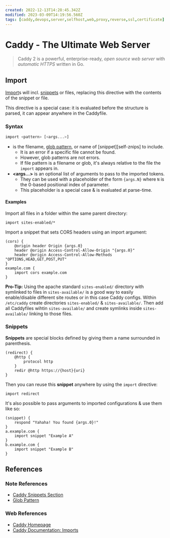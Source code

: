 ```yaml
---
created: 2022-12-13T14:28:45.342Z
modified: 2023-03-09T14:19:56.560Z
tags: [caddy,devops,server,selfhost,web,proxy,reverse,ssl,certificate]
---
```

# Caddy - The Ultimate Web Server

> Caddy 2 is a powerful, enterprise-ready, *open source web server* with
> *automatic HTTPS* written in Go.

## Import

[Import][caddy-doc-imports]s will incl. [snippets][self-snips] or files,
replacing this directive with the contents of the snippet or file.

This directive is a special case:
it is evaluated before the structure is parsed,
it can appear anywhere in the Caddyfile.

### Syntax

```sh
import <pattern> [<args...>]
```

* **<pattern>** is the filename,
[glob pattern][zk-glob],
or name of [snippet][self-znips] to include.
  * It is an error if a specific file cannot be found.
  * However, glob patterns are not errors.
  * If file pattern is a filename or glob, it's
always relative to the file the `import` appears in.
* **<args...>** is an optional list of arguments to pass to the imported tokens.
  * They can be used with a placeholder of the form `{args.N}` where `N` is the
0-based positional index of parameter.
  * This placeholder is a special case & is evaluated at parse-time.

#### Examples

Import all files in a folder within the same parent directory:

```markup
import sites-enabled/*
```

Import a snippet that sets CORS headers using an import argument:

```markup
(cors) {
    @origin header Origin {args.0}
    header @origin Access-Control-Allow-Origin "{args.0}"
    header @origin Access-Control-Allow-Methods "OPTIONS,HEAD,GET,POST,PUT"
}
example.com {
    import cors example.com
}
```

**Pro-Tip:**
Using the apache standard `sites-enabled/` directory with symlinked to
files in `sites-available/` is a good way to easily enable/disable
different site routes or in this case Caddy configs.
Within `/etc/caddy` create directories `sites-enabled/` & `sites-available/`.
Then add all Caddyfiles wihtin `sites-available/` and
create symlinks inside `sites-available/` linking to those files.

### Snippets

**Snippets** are special blocks defined by
giving them a name surrounded in parenthesis.

```markup
(redirect) {
    @http {
        protocol http
    }
    redir @http https://{host}{uri}
}
```

Then you can reuse this **snippet** anywhere by using the `import` directive:

```markup
import redirect
```

It's also possible to pass arguments to
imported configurations & use them like so:

```markup
(snippet) {
    respond "Yahaha! You found {args.0}!"
}
a.example.com {
    import snippet "Example A"
}
b.example.com {
    import snippet "Example B"
}
```

## References

### Note References

* [Caddy Snippets Section][self-snips]
* [Glob Pattern][zk-glob]

<!-- Hidden References -->
[self-snips]: ./caddy.md#Snippets "Caddy Snippets Section"
[zk-glob]: ./glob-pattern.md "Glob Pattern"

### Web References

* [Caddy Homepage][caddy-home]
* [Caddy Documentation: Imports][caddy-doc-imports]

<!-- Hidden References -->
[caddy-home]: https://caddyserver.com "Caddy Homepage"
[caddy-doc-imports]: https://caddyserver.com/docs/caddyfile/directives/import "Caddy Documentation: Imports"

